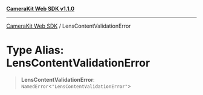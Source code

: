 [**CameraKit Web SDK v1.1.0**](../README.md)

***

[CameraKit Web SDK](../globals.md) / LensContentValidationError

# Type Alias: LensContentValidationError

> **LensContentValidationError**: `NamedError`\<`"LensContentValidationError"`\>
